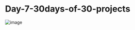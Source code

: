 # Day-7-30days-of-30-projects

![image](https://github.com/user-attachments/assets/5139f05b-7b20-4e28-902d-2ab1864a16d9)

